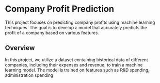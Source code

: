 # Company Profit Prediction

This project focuses on predicting company profits using machine learning techniques. The goal is to develop a model that accurately predicts the profit of a company based on various features.

## Overview

In this project, we utilize a dataset containing historical data of different companies, including their expenses and revenue, to train a machine learning model. The model is trained on features such as R&D spending, administration spending

